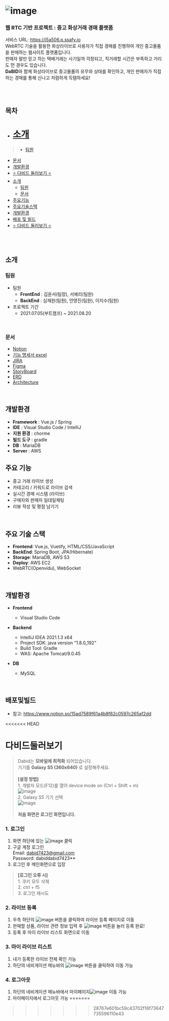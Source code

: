 # ![image](/uploads/588c46e1dbbb05547cd6d478c9331e41/image.png)
### 웹 RTC 기반 프로젝트 : 중고 화상거래 경매 플랫폼
서비스 URL: https://i5a506.p.ssafy.io<br>
WebRTC 기술을 활용한 화상라이브로 사용자가 직접 경매를 진행하여 개인 중고물품을 판매하는 웹사이트 플랫폼입니다. <br>
판매자 말만 믿고 하는 택배거래는 사기일까 걱정되고, 직거래할 시간은 부족하고 거리도 먼 경우도 있습니다. <br>
**DaBID**와 함께 화상라이브로 중고물품의 유무와 상태를 확인하고, 개인 판매자가 직접하는 경매를 통해 신나고 저렴하게 득템하세요!<br>

<br>
<br>

## 목차


- [소개](#소개)   
  =======


>- [팀원](#팀원)
  - [문서](#문서)
  - [개발환경](#개발환경)
- [⭐ 다비드 둘러보기 ⭐](#다비드둘러보기)
- [소개](##소개)
  - [팀원](###팀원)
  - [문서](###문서)
- [주요기능](##주요기능)
- [주요기술스택](##주요기술스택)
- [개발환경](##개발환경)
- [배포 및 빌드](##배포및빌드)
- [⭐ 다비드 둘러보기 ⭐](DaBID.md)

<br>
<br>

## 소개
### 팀원
- 팀원
  - **FrontEnd** : 김윤서(팀장), 서예리(팀원)
  - **BackEnd**  : 심재원(팀원), 안영진(팀원), 이지수(팀원)
- 프로젝트 기간
  - 2021.07.05(부트캠프) ~ 2021.08.20

<br>

### 문서
 - [Notion](https://www.notion.so/PJT-14bf2a880caa4b2f8cb5f220ce270bf3)
 - [기능 명세서 excel](https://docs.google.com/spreadsheets/d/1pazhJn9QQCp9-F--eiMslCsy95N4F8GIuffqEuyxysQ/edit#gid=1438666494)
 - [JIRA](https://jira.ssafy.com/secure/RapidBoard.jspa?rapidView=9739&projectKey=S05P13A506&view=planning.nodetail&issueLimit=100)
 - [Figma](https://www.figma.com/team_invite/redeem/PxGzuHG5EE5SJrjPOExpwX)
 - [StoryBoard](https://docs.google.com/presentation/d/1eBP6ZpRhm4AEdg9Pu2nexNRW_feO2aKZFI18TOPKFzE/edit#slide=id.p)
 - [ERD](https://www.erdcloud.com/d/wbwiRBoxZA4vkFdkf)
 - [Architecture](https://app.cloudcraft.co/view/ee48ee97-e3bb-40bb-8ca4-88cafacb0ebd?key=C5PweKhv2OiF43s6gYaN8g)

<br>

## 개발환경
- __Framework__ : Vue.js / Spring
- __IDE__ : Visual Studio Code / IntelliJ
- __지원 환경__ : chorme
- __빌드 도구__ : gradle
- __DB__ : MariaDB
- __Server__ : AWS
## 주요 기능
 - 중고 거래 라이브 생성
 - 카테고리 / 키워드로 라이브 검색
 - 실시간 경매 시스템 (라이브)
 - 구매자와 판매자 일대일채팅
 - 리뷰 작성 및 평점 남기기

<br>

## 주요 기술 스택
 - **Frontend**: Vue.js, Vuetify, HTML/CSS/JavaScript
 - **BackEnd**: Spring Boot, JPA(Hibernate)
 - **Storage**: MariaDB, AWS S3
 - **Deploy**: AWS EC2
 - WebRTC(Openvidu), WebSocket

<br>

## 개발환경
- __Frontend__
  - Visual Studio Code

- __Backend__
  - IntelliJ IDEA 2021.1.3 x64
  - Project SDK: java version “1.8.0_192”
  - Build Tool: Gradle
  - WAS: Apache Tomcat/9.0.45

- __DB__
  - MySQL

<br>

## 배포및빌드
- 참고: https://www.notion.so/15ad7589f61a4b8f82c0597c265af2dd



<<<<<<< HEAD
# 다비드둘러보기
> Dabid는 **모바일에 최적화** 되어있습니다.
<br> 기기를 **Galaxy S5 (360x640)** 로 설정해주세요.
<br><br> **[설정 방법]**
<br> 1. 개발자 모드(F12)를 열어 device mode on (Ctrl + Shift + m)
<br>![image](/uploads/a8af3f2d286b20227ff3cf1016fa6ab9/image.png)
<br> 2. Galaxy S5 기기 선택
<br>![image](/uploads/e229472ea6c4fd980944b09cd8a82ad2/image.png)
<br><br> **처음 화면은 로그인 화면입니다.**

### 1. 로그인
1. 화면 하단에 있는 ![image](/uploads/035fdfc4c1143f607ee4bd6e120e5c07/image.png) 클릭
2. 구글 계정 로그인<br>
    Email: dabid7423@gmail.com<br>
    Password: dabiddabid7423**
3. 로그인 후 메인화면으로 입장
> **[로그인 오류 시]**
<br> 1. 쿠키 모두 삭제
<br> 2. ctrl + f5 
<br> 3. 로그인 재시도

### 2. 라이브 등록
1. 우측 하단의 ![image](/uploads/b4409d2f374f3dfa970b3b8cc0a63245/image.png) 버튼을 클릭하여 라이브 등록 페이지로 이동
2. 판매할 상품, 라이브 관련 정보 입력 후 ![image](/uploads/28fd0c9d04168e57fae2eef18f9b97b4/image.png) 버튼을 눌러 등록 완료!
3. 등록 후 마이 라이브 리스트 화면으로 이동

### 3. 마이 라이브 리스트
1. 내가 등록한 라이브 전체 확인 가능
2. 하단의 네비게이션 메뉴바의 ![image](/uploads/11331572e8aeb6c6468524e2f00d8c98/image.png) 버튼을 클릭하여 이동 가능

### 4. 로그아웃
1. 하단의 네비게이션 메뉴바에서 마이페이지![image](/uploads/21f09db07808a5bb00fdf5004fd33e80/image.png) 이동 가능
2. 마이페이지에서 로그아웃 가능
=======
>>>>>>> 28767e601bc59c43702f16f73647735596110e43

